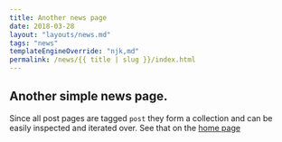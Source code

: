 ```yaml
---
title: Another news page
date: 2018-03-28
layout: "layouts/news.md"
tags: "news"
templateEngineOverride: "njk,md"
permalink: /news/{{ title | slug }}/index.html
---
```


## Another simple news page.

Since all post pages are tagged `post` they form a collection and can be easily inspected and iterated over. See that on the [home page](/)



